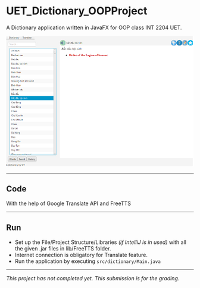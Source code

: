 # UET_Dictionary_OOPProject
A Dictionary application written in JavaFX for OOP class INT 2204 UET.

![demo](src/graphic/demo.png)

***

## Code
With the help of Google Translate API and FreeTTS

***

## Run
* Set up the File/Project Structure/Libraries *(if IntelliJ is in used)* with all the given .jar files in lib/FreeTTS folder.
* Internet connection is obligatory for Translate feature.
* Run the application by executing `src/dictionary/Main.java`

***

_This project has not completed yet. This submission is for the grading._
